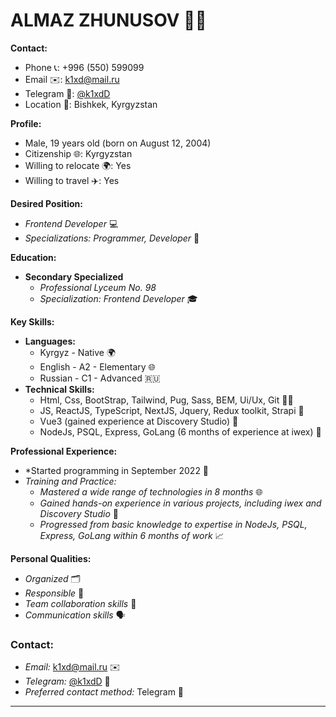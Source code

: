 # ALMAZ ZHUNUSOV 👨‍💻

**Contact:**
- Phone 📞: +996 (550) 599099
- Email ✉️: [k1xd@mail.ru](mailto:k1xd@mail.ru)
- Telegram 💬: [@k1xdD](https://t.me/k1xdD)
- Location 📍: Bishkek, Kyrgyzstan

**Profile:**
- Male, 19 years old (born on August 12, 2004)
- Citizenship 🌐: Kyrgyzstan
- Willing to relocate 🌍: Yes
- Willing to travel ✈️: Yes

**Desired Position:**
- *Frontend Developer* 💻
- *Specializations: Programmer, Developer* 🚀

**Education:**
- **Secondary Specialized**
  - *Professional Lyceum No. 98*
  - *Specialization: Frontend Developer* 🎓

**Key Skills:**
- **Languages:**
  - Kyrgyz - Native 🌍
  - English - A2 - Elementary 🌐
  - Russian - C1 - Advanced 🇷🇺
- **Technical Skills:**
  - Html, Css, BootStrap, Tailwind, Pug, Sass, BEM, Ui/Ux, Git 🧑‍💻
  - JS, ReactJS, TypeScript, NextJS, Jquery, Redux toolkit, Strapi 🚀
  - Vue3 (gained experience at Discovery Studio) 🚀
  - NodeJs, PSQL, Express, GoLang (6 months of experience at iwex) 🚀

**Professional Experience:**
- *Started programming in September 2022 🚀 
- *Training and Practice:*
  - *Mastered a wide range of technologies in 8 months* 🌐
  - *Gained hands-on experience in various projects, including iwex and Discovery Studio* 🚀
  - *Progressed from basic knowledge to expertise in NodeJs, PSQL, Express, GoLang within 6 months of work* 📈

**Personal Qualities:**
- *Organized* 🗂️
- *Responsible* 🤝
- *Team collaboration skills* 🤖
- *Communication skills* 🗣️

### Contact:
- *Email:* [k1xd@mail.ru](mailto:k1xd@mail.ru) ✉️
- *Telegram:* [@k1xdD](https://t.me/k1xdD) 💬
- *Preferred contact method:* Telegram 💬
  
---
